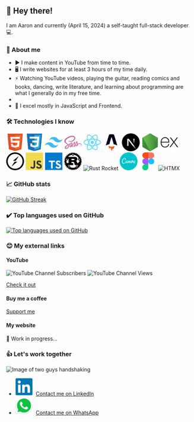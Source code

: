 ## 👋 Hey there!
I am Aaron and currently \(April 15, 2024\) a self-taught full-stack developer 💻.

### 📓 About me
- ▶️ I make content in YouTube from time to time.
- 🖥️ I write websites for at least 3 hours of my time daily.
- ⚡ Watching YouTube videos, playing the guitar, reading comics and books, dancing, write literature, and learning about programming are what I generally do in my free time.
- 
- 💪 I excel mostly in JavaScript and Frontend.

### 🛠️ Technologies I know
<div>
    <img src="https://github.com/devicons/devicon/blob/master/icons/html5/html5-original.svg" alt="HTML5" width="48" />
    <img src="https://github.com/devicons/devicon/blob/master/icons/css3/css3-original.svg" alt="CSS3" width="48"/>
    <img src="https://github.com/devicons/devicon/blob/master/icons/tailwindcss/tailwindcss-original.svg" alt="TailwindCSS" width="48" />
    <img src="https://github.com/devicons/devicon/blob/master/icons/sass/sass-original.svg" alt="Sass" width="48" />
    <img src="https://github.com/devicons/devicon/blob/master/icons/react/react-original.svg" alt="ReactJS" width="48" />
    <img src="https://github.com/devicons/devicon/blob/master/icons/astro/astro-original.svg" alt="AstroJS" width="48" />
    <img src="https://github.com/devicons/devicon/blob/master/icons/nextjs/nextjs-original.svg" alt="NextJS" width="48" />
    <img src="https://github.com/devicons/devicon/blob/master/icons/nodejs/nodejs-original.svg" alt="NodeJS" width="48" />
    <img src="https://github.com/devicons/devicon/blob/master/icons/express/express-original.svg" alt="ExpressJS" width="48" />
    <img src="https://github.com/devicons/devicon/blob/master/icons/socketio/socketio-original.svg" alt="SocketIO" width="48" />
    <img src="https://github.com/devicons/devicon/blob/master/icons/javascript/javascript-original.svg" alt="JavaScript" width="48" />
    <img src="https://github.com/devicons/devicon/blob/master/icons/typescript/typescript-original.svg" alt="Typescript" width="48" />
    <img src="https://github.com/devicons/devicon/blob/master/icons/rust/rust-original.svg" alt="Rust" width="48" />
    <img src="https://rocket.rs/images/box-logo.png" alt="Rust Rocket" width="48" />
    <img src="https://github.com/devicons/devicon/blob/master/icons/canva/canva-original.svg" alt="Canva" width="48" />
    <img src="https://github.com/devicons/devicon/blob/master/icons/figma/figma-original.svg" alt="Figma" width="48" />
    <img src="https://github.com/bestofjs/bestofjs/blob/master/apps/bestofjs-nextjs/public/logos/htmx.svg" alt="HTMX" width="48" />
</div>

### 📈 GitHub stats
[![GitHub Streak](https://github-readme-streak-stats.herokuapp.com/?user=Ragudos&theme=dark&background=212121)](https://git.io/streak-stats)

### ✔️ Top languages used on GitHub
[![Top languages used on GitHub](https://github-readme-stats.vercel.app/api/top-langs/?username=Ragudos&layout=compact&theme=vision-friendly-dark)](https://github.com/anuraghazra/github-readme-stats)

### 😊 My external links
#### YouTube
![YouTube Channel Subscribers](https://img.shields.io/youtube/channel/subscribers/UCnp7fvKgSF5PE-ufdarmpxw)
![YouTube Channel Views](https://img.shields.io/youtube/channel/views/UCnp7fvKgSF5PE-ufdarmpxw)

[Check it out](https://www.youtube.com/channel/UCnp7fvKgSF5PE-ufdarmpxw)

#### Buy me a coffee
[Support me](https://buymeacoffee.com/programmers_sanctuary)

#### My website
🚧 Work in progress...

### 👍 Let's work together
![Image of two guys handshaking](https://media.giphy.com/media/v1.Y2lkPTc5MGI3NjExb2R3ZzE0MTA1dTY3NG01Njk3aGw1OXk0NmdqdHB1Yzk2dW54dWR2dCZlcD12MV9pbnRlcm5hbF9naWZfYnlfaWQmY3Q9Zw/d1E2VyhFsxawRbeo/giphy.gif)

<ul>
  <li>
    <img src="https://github.com/devicons/devicon/blob/master/icons/linkedin/linkedin-original.svg" alt="LinkedIn" width="48" />
    &nbsp;<a href="https://www.linkedin.com/in/aaron-ragudos-39a426286/">Contact me on LinkedIn</a>
  </li>
  <li>
    <img src="https://github.com/appicons/Whatsapp/blob/master/icons/whatsapp_194x194.png" alt="WhatsApp" width="48" />
    &nbsp;<a href="https://Wa.me/+639957326474">Contact me on WhatsApp</a>
  </li>
</ul>
